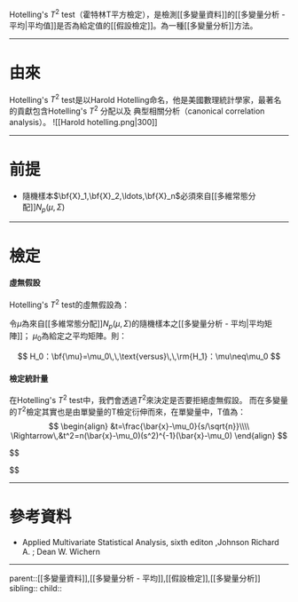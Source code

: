 Hotelling's $T^2$ test（霍特林T平方檢定），是檢測[[多變量資料]]的[[多變量分析 - 平均|平均值]]是否為給定值的[[假設檢定]]。為一種[[多變量分析]]方法。
- - -
# 由來
Hotelling's $T^2$ test是以Harold Hotelling命名，他是美國數理統計學家，最著名的貢獻包含Hotelling's $T^2$ 分配以及 典型相關分析（canonical correlation analysis）。
![[Harold hotelling.png|300]]
- - -
# 前提
- 隨機樣本$\bf{X}_1,\bf{X}_2,\ldots,\bf{X}_n$必須來自[[多維常態分配]]$N_p(\mu,\Sigma)$
- - -
# 檢定
#### 虛無假設
Hotelling's $T^2$ test的虛無假設為：

令$\mu$為來自[[多維常態分配]]$N_p(\mu,\Sigma)$的隨機樣本之[[多變量分析 - 平均|平均矩陣]]；
$\mu_0$為給定之平均矩陣。則：

$$
H_0：\bf{\mu}=\mu_0\,\,\text{versus}\,\,\rm{H_1}：\mu\neq\mu_0
$$

#### 檢定統計量
在Hotelling's $T^2$ test中，我們會透過$T^2$來決定是否要拒絕虛無假設。
而在多變量的$T^2$檢定其實也是由單變量的T檢定衍伸而來，在單變量中，T值為：
$$
\begin{align}
&t=\frac{\bar{x}-\mu_0}{s/\sqrt{n}}\\\\
\Rightarrow\,&t^2=n(\bar{x}-\mu_0)(s^2)^{-1}(\bar{x}-\mu_0)
\end{align}
$$

$$

$$
- - -
# 參考資料
- Applied Multivariate Statistical Analysis, sixth editon ,Johnson Richard A. ;  Dean W. Wichern
- - -
parent::[[多變量資料]],[[多變量分析 - 平均]],[[假設檢定]],[[多變量分析]]
sibling::
child::